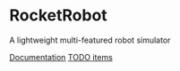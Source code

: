 # RocketRobot
A lightweight multi-featured robot simulator

[Documentation](http://htmlpreview.github.com/?https://github.com/krame505/rocketrobot/blob/master/doc/html/index.html)
[TODO items](TODO.md)
